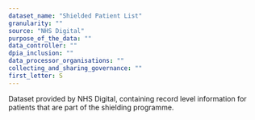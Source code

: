 ```yaml
---
dataset_name: "Shielded Patient List"
granularity: ""
source: "NHS Digital"
purpose_of_the_data: ""
data_controller: ""
dpia_inclusion: ""
data_processor_organisations: ""
collecting_and_sharing_governance: ""
first_letter: S
---
```

Dataset provided by NHS Digital, containing record level information for patients that are part of the shielding programme.